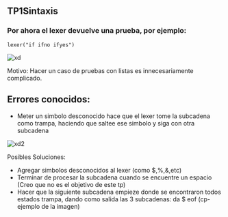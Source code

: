 ## TP1Sintaxis

### Por ahora el lexer devuelve una prueba, por ejemplo:

`lexer("if ifno ifyes")`


![xd](https://i.snag.gy/hNBtSR.jpg)

Motivo: Hacer un caso de pruebas con listas es innecesariamente complicado.

## Errores conocidos:

- Meter un simbolo desconocido hace que el lexer tome la subcadena como trampa, haciendo que saltee ese simbolo y siga con otra subcadena

![xd2](https://i.snag.gy/xQrl82.jpg)

Posibles Soluciones:
- Agregar simbolos desconocidos al lexer (como $,%,&,etc)
- Terminar de procesar la subcadena cuando se encuentre un espacio (Creo que no es el objetivo de este tp)
- Hacer que la siguiente subcadena empieze donde se encontraron todos estados trampa, dando como salida las 3 subcadenas: da $ eof (cp-ejemplo de la imagen)
